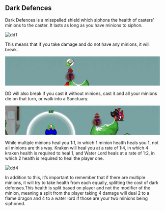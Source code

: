## Dark Defences


Dark Defences is a misspelled shield which siphons the health of casters’ minions to the caster. It lasts as long as you have minions to siphon.


![dd1](https://raw.githubusercontent.com/1IlIl/wikidata/main/underdark/gifs/dd1.gif)


This means that if you take damage and do not have any minions, it will break. 


![dd2](https://raw.githubusercontent.com/1IlIl/wikidata/main/underdark/gifs/dd2.gif)


DD will also break if you cast it without minions, cast it and all your minions die on that turn, or walk into a Sanctuary.


![dd3](https://raw.githubusercontent.com/1IlIl/wikidata/main/underdark/gifs/dd3.gif)


While multiple minions heal you 1:1, in which 1 minion health heals you 1, not all minions are this way. Kraken will heal you at a rate of 1:4, in which 4 kraken health is required to heal 1, and Water Lord heals at a rate of 1:2, in which 2 health is required to heal the player one. 


![dd4](https://raw.githubusercontent.com/1IlIl/wikidata/main/underdark/gifs/dd4.gif)


In addition to this, it’s important to remember that if there are multiple minions, it will try to take health from each equally, splitting the cost of dark defenses.This health is split based on player and not the modifier of the minion, meaning a split from the player taking 4 damage will deal 2 to a flame dragon and 4 to a water lord if those are your two minions being siphoned.



